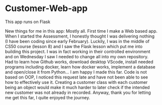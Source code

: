 # Customer-Web-app
This app runs on Flask

New things for me in this app: Mostly all. First time I make a Web based app. When I started the Assessment, I honestly thought I was delivering nothing 
(I have been coding since early February). Luckily, I was in the middle of CS50 course (lesson 8) and I saw the Flask lesson which put me into building this project. 
I was in fact working in their controlled environment and on Wednesday I saw I needed to change all into my own repository. Had to learn how Github works, 
download desktop VScode, install needed programs including docker, learn how docker works, implement a database and open/close it from Python…
I am happy I made this far. Code is not based on OOP, I noticed this request late and have not been able to see how to effectively use it. Creating a customer 
class with each customer being an object would make it much harder to later check if the intended new customer was not already in recorded.
Anyway, thank you for letting me get this far, I quite enjoyed the journey.
